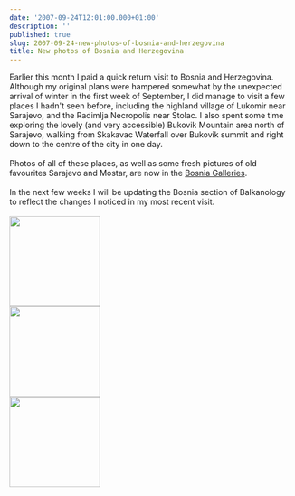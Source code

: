 ```yaml
---
date: '2007-09-24T12:01:00.000+01:00'
description: ''
published: true
slug: 2007-09-24-new-photos-of-bosnia-and-herzegovina
title: New photos of Bosnia and Herzegovina
---
```


Earlier this month I paid a quick return visit to Bosnia and Herzegovina. Although my original plans were hampered somewhat by the unexpected arrival of winter in the first week of September, I did manage to visit a few places I hadn't seen before, including the highland village of Lukomir near Sarajevo, and the Radimlja Necropolis near Stolac.   I also spent some time exploring the lovely (and very accessible) Bukovik Mountain area north of Sarajevo, walking from Skakavac Waterfall over Bukovik summit and right down to the centre of the city in one day.<br /><br />Photos of all of these places, as well as some fresh pictures of old favourites Sarajevo and Mostar, are now in the <a href="http://www.pbase.com/alangrant/bosnia">Bosnia Galleries</a>.<br /><br />In the next few weeks I will be updating the Bosnia section of Balkanology to reflect the changes I noticed in my most recent visit.<br /><br /><a href="http://www.pbase.com/alangrant/image/85622201/small.jpg"><img alt="" border="0" src="http://www.pbase.com/alangrant/image/85622201/small.jpg" style="cursor: pointer; cursor: hand; width: 160px;" /></a><br /><a href="http://www.pbase.com/alangrant/image/85622852/small.jpg"><img alt="" border="0" src="http://www.pbase.com/alangrant/image/85622852/small.jpg" style="cursor: pointer; cursor: hand; width: 160px;" /></a><br /><a href="http://www.pbase.com/alangrant/image/85662255/small.jpg"><img alt="" border="0" src="http://www.pbase.com/alangrant/image/85662255/small.jpg" style="cursor: pointer; cursor: hand; width: 160px;" /></a>